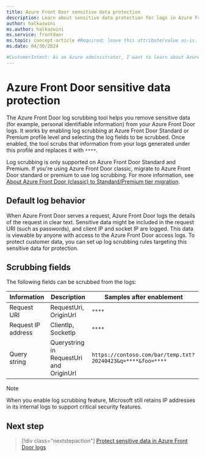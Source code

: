 ```yaml
---
title: Azure Front Door sensitive data protection
description: Learn about sensitive data protection for logs in Azure Front Door.
author: halkazwini
ms.author: halkazwini
ms.service: frontdoor
ms.topic: concept-article #Required; leave this attribute/value as-is.
ms.date: 04/30/2024

#CustomerIntent: As an Azure administrator, I want to learn about Azure Front Door scrubbing tool so that I can use it to protect sensitive data in Azure Front Door. logs.
---
```


# Azure Front Door sensitive data protection

The Azure Front Door log scrubbing tool helps you remove sensitive data (for example, personal identifiable information) from your Azure Front Door logs. It works by enabling log scrubbing at Azure Front Door Standard or Premium profile level and selecting the log fields to be scrubbed. Once enabled, the tool scrubs that information from your logs generated under this profile and replaces it with `****`. 

Log scrubbing is only supported on Azure Front Door Standard and Premium. If you're using Azure Front Door classic, migrate to Azure Front Door standard or premium to use log scrubbing. For more information, see [About Azure Front Door (classic) to Standard/Premium tier migration](..\tier-migration.md).

## Default log behavior

When Azure Front Door serves a request, Azure Front Door logs the details of the request in clear text. Sensitive data might be included in the request URI (such as passwords), and client IP and socket IP are logged. This data is viewable by anyone with access to the Azure Front Door access logs. To protect customer data, you can set up log scrubbing rules targeting this sensitive data for protection.

## Scrubbing fields

The following fields can be scrubbed from the logs:

| Information | Description | Samples after enablement |
| --- | --- | --- |
| Request URI | RequestUri, OriginUrl | `****` |
| Request IP address | ClientIp, SocketIp | `****` |
| Query string | Querystring in RequestUri and OriginUrl  | `https://contoso.com/bar/temp.txt?20240423&q=****&foo=****` |

> [!NOTE]
> When you enable log scrubbing feature, Microsoft still retains IP addresses in its internal logs to support critical security features.

## Next step

> [!div class="nextstepaction"]
> [Protect sensitive data in Azure Front Door logs](how-to-protect-sensitive-data.md)

